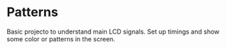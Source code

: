 # Patterns

Basic projecto to understand main LCD signals. 
Set up timings and show some color or patterns in the screen.


